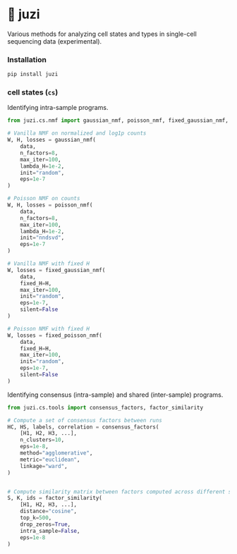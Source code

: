 # :tangerine: juzi

Various methods for analyzing cell states and types in single-cell sequencing data (experimental).

### Installation

```bash
pip install juzi
```

### cell states (`cs`)

Identifying intra-sample programs.

```python
from juzi.cs.nmf import gaussian_nmf, poisson_nmf, fixed_gaussian_nmf, fixed_poisson_nmf

# Vanilla NMF on normalized and log1p counts
W, H, losses = gaussian_nmf(
    data,
    n_factors=8,
    max_iter=100,
    lambda_H=1e-2,
    init="random",
    eps=1e-7
) 

# Poisson NMF on counts
W, H, losses = poisson_nmf(
    data,
    n_factors=8,
    max_iter=100,
    lambda_H=1e-2,
    init="nndsvd",
    eps=1e-7
)

# Vanilla NMF with fixed H
W, losses = fixed_gaussian_nmf(
    data,
    fixed_H=H,
    max_iter=100,
    init="random",
    eps=1e-7,
    silent=False
)

# Poisson NMF with fixed H
W, losses = fixed_poisson_nmf(
    data,
    fixed_H=H,
    max_iter=100,
    init="random",
    eps=1e-7,
    silent=False
)
```

Identifying consensus (intra-sample) and shared (inter-sample) programs. 

```python
from juzi.cs.tools import consensus_factors, factor_similarity

# Compute a set of consensus factors between runs
HC, HS, labels, correlation = consensus_factors(
    [H1, H2, H3, ...],
    n_clusters=10,
    eps=1e-8,
    method="agglomerative",
    metric="euclidean",
    linkage="ward",
)


# Compute similarity matrix between factors computed across different samples
S, K, ids = factor_similarity(
    [H1, H2, H3, ...],
    distance="cosine",
    top_k=500,
    drop_zeros=True,
    intra_sample=False,
    eps=1e-8
)
```

